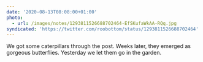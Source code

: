 ```yaml
---
date: '2020-08-13T08:08:00+01:00'
photo:
  - url: /images/notes/1293811526688702464-EfSKufaWkAA-RQq.jpg
syndicated: 'https://twitter.com/roobottom/status/1293811526688702464'
---
```

We got some caterpillars through the post. Weeks later, they emerged as gorgeous butterflies. Yesterday we let them go in the garden. 
